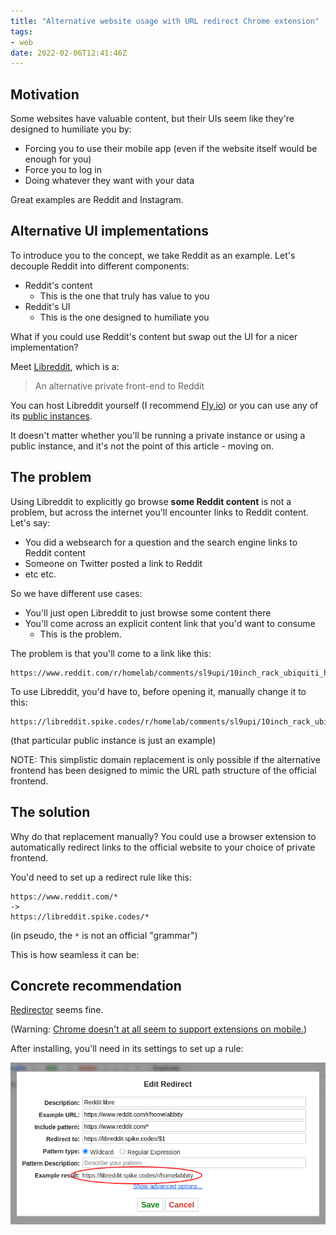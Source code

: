 ```yaml
---
title: "Alternative website usage with URL redirect Chrome extension"
tags:
- web
date: 2022-02-06T12:41:46Z
---
```



Motivation
----------

Some websites have valuable content, but their UIs seem like they're designed to humiliate you by:

- Forcing you to use their mobile app (even if the website itself would be enough for you)
- Force you to log in
- Doing whatever they want with your data

Great examples are Reddit and Instagram.


Alternative UI implementations
------------------------------

To introduce you to the concept, we take Reddit as an example. Let's decouple Reddit into different components:

- Reddit's content
	* This is the one that truly has value to you
- Reddit's UI
	* This is the one designed to humiliate you

What if you could use Reddit's content but swap out the UI for a nicer implementation?

Meet [Libreddit](https://github.com/spikecodes/libreddit), which is a:

> An alternative private front-end to Reddit

You can host Libreddit yourself (I recommend [Fly.io](https://fly.io/)) or you can use any of its
[public instances](https://github.com/spikecodes/libreddit#instances).

It doesn't matter whether you'll be running a private instance or using a public instance, and it's
not the point of this article - moving on.


The problem
-----------

Using Libreddit to explicitly go browse **some Reddit content** is not a problem, but across the
internet you'll encounter links to Reddit content. Let's say:

- You did a websearch for a question and the search engine links to Reddit content
- Someone on Twitter posted a link to Reddit
- etc etc.

So we have different use cases:

- You'll just open Libreddit to just browse some content there
- You'll come across an explicit content link that you'd want to consume
	* This is the problem.

The problem is that you'll come to a link like this:

```
https://www.reddit.com/r/homelab/comments/sl9upi/10inch_rack_ubiquiti_home_network/
```

To use Libreddit, you'd have to, before opening it, manually change it to this:

```
https://libreddit.spike.codes/r/homelab/comments/sl9upi/10inch_rack_ubiquiti_home_network/
```

(that particular public instance is just an example)

NOTE: This simplistic domain replacement is only possible if the alternative frontend has been designed
to mimic the URL path structure of the official frontend.


The solution
------------

Why do that replacement manually? You could use a browser extension to automatically redirect links
to the official website to your choice of private frontend.

You'd need to set up a redirect rule like this:

```
https://www.reddit.com/*
->
https://libreddit.spike.codes/*
```

(in pseudo, the `*` is not an official "grammar")

This is how seamless it can be:



Concrete recommendation
-----------------------

[Redirector](https://chrome.google.com/webstore/detail/redirector/ocgpenflpmgnfapjedencafcfakcekcd?hl=en) seems fine.

(Warning: [Chrome doesn't at all seem to support extensions on mobile.](https://joonas.fi/complaint-corner/2022/chrome-web-store-on-mobile/))

After installing, you'll need in its settings to set up a rule:

![Redirector example settings](redirector-example-settings.png)
